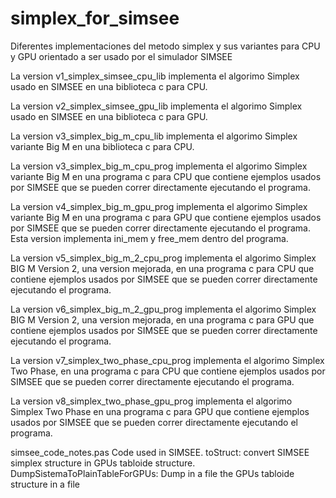 # simplex_for_simsee
Diferentes implementaciones del metodo simplex y sus variantes para CPU y GPU orientado a ser usado por el simulador SIMSEE

La version v1_simplex_simsee_cpu_lib implementa el algorimo Simplex usado en SIMSEE en una biblioteca c para CPU.

La version v2_simplex_simsee_gpu_lib implementa el algorimo Simplex usado en SIMSEE en una biblioteca c para GPU.

La version v3_simplex_big_m_cpu_lib implementa el algorimo Simplex variante Big M en una biblioteca c para CPU.

La version v3_simplex_big_m_cpu_prog implementa el algorimo Simplex variante Big M en una programa c para CPU que contiene ejemplos usados por SIMSEE que se pueden correr directamente ejecutando el programa.

La version v4_simplex_big_m_gpu_prog implementa el algorimo Simplex variante Big M en una programa c para GPU que contiene ejemplos usados por SIMSEE que se pueden correr directamente ejecutando el programa.
Esta version implementa ini_mem y free_mem dentro del programa.

La version v5_simplex_big_m_2_cpu_prog implementa el algorimo Simplex BIG M Version 2, una version mejorada, en una programa c para CPU que contiene ejemplos usados por SIMSEE que se pueden correr directamente ejecutando el programa.

La version v6_simplex_big_m_2_gpu_prog implementa el algorimo Simplex BIG M Version 2, una version mejorada, en una programa c para GPU que contiene ejemplos usados por SIMSEE que se pueden correr directamente ejecutando el programa.

La version v7_simplex_two_phase_cpu_prog implementa el algorimo Simplex Two Phase, en una programa c para CPU que contiene ejemplos usados por SIMSEE que se pueden correr directamente ejecutando el programa.

La version v8_simplex_two_phase_gpu_prog implementa el algorimo Simplex Two Phase en una programa c para GPU que contiene ejemplos usados por SIMSEE que se pueden correr directamente ejecutando el programa.

simsee_code_notes.pas Code used in SIMSEE. toStruct: convert SIMSEE simplex structure in GPUs tabloide structure. DumpSistemaToPlainTableForGPUs: Dump in a file the GPUs tabloide structure in a file